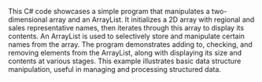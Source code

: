 This C# code showcases a simple program that manipulates a two-dimensional array and an ArrayList. It initializes a 2D array with regional and sales representative names, then iterates through this array to display its contents. An ArrayList is used to selectively store and manipulate certain names from the array. The program demonstrates adding to, checking, and removing elements from the ArrayList, along with displaying its size and contents at various stages. This example illustrates basic data structure manipulation, useful in managing and processing structured data.
